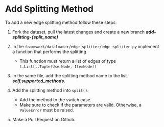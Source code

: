 # Add Splitting Method

To add a new edge splitting method follow these steps:

1. Fork the dataset, pull the latest changes and create a new branch 
***add-splitting-{split_name}***

2. In the `framework/dataloader/edge_splitter/edge_splitter.py` implement a function that performs the splitting.
   * This function must return a list of edges of type `t.List[t.Tuple[UserNode, ItemNode]]` 

3. In the same file, add the splitting method name to the list ***self.supported_methods***.  

4. Add the splitting method into `split()`.
    * Add the method to the switch case.
    * Make sure to check if the parameters are valid. Otherwise, a `ValueError` must be raised.

5. Make a Pull Request on Github.